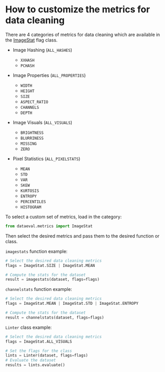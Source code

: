 # How to customize the metrics for data cleaning

There are 4 categories of metrics for data cleaning which are available in the [ImageStat](../reference/flags/imagestat.md) flag class.

* Image Hashing (`ALL_HASHES`)
    * `XXHASH`
    * `PCHASH`
  
* Image Properties (`ALL_PROPERTIES`)
    * `WIDTH`
    * `HEIGHT`
    * `SIZE`
    * `ASPECT_RATIO`
    * `CHANNELS`
    * `DEPTH`

* Image Visuals (`ALL_VISUALS`)
    * `BRIGHTNESS`
    * `BLURRINESS`
    * `MISSING`
    * `ZERO`

* Pixel Statistics (`ALL_PIXELSTATS`)
    * `MEAN`
    * `STD`
    * `VAR`
    * `SKEW`
    * `KURTOSIS`
    * `ENTROPY`
    * `PERCENTILES`
    * `HISTOGRAM`

To select a custom set of metrics, load in the category:

```python
from dataeval.metrics import ImageStat
```

Then select the desired metrics and pass them to the desired function or class.

`imagestats` function example:

```python
# Select the desired data cleaning metrics
flags = ImageStat.SIZE | ImageStat.MEAN

# Compute the stats for the dataset
result = imagestats(dataset, flags=flags)
```

`channelstats` function example:

```python
# Select the desired data cleaning metrics
flags = ImageStat.MEAN | ImageStat.STD | ImageStat.ENTROPY

# Compute the stats for the dataset
result = channelstats(dataset, flags=flags)
```

`Linter` class example:

```python
# Select the desired data cleaning metrics
flags = ImageStat.ALL_VISUALS

# Set the flags for the class
lints = Linter(dataset, flags=flags)
# Evaluate the dataset
results = lints.evaluate()
```